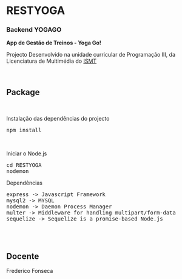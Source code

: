 # RESTYOGA

<h3>Backend YOGAGO</h3>
<strong>App de Gestão de Treinos - Yoga Go!</strong>
<p>Projecto Desenvolvido na unidade curricular de Programação III, da Licenciatura de Multimédia do <a href="https://ismt.pt/">ISMT</a></p>
<br>

<h2>Package</h2>
<br>
<p>Instalação das dependências do projecto</p>
<pre>npm install</pre>
<br>
<p>Iniciar o Node.js</p>
<pre>
cd RESTYOGA
nodemon
</pre>
<p>Dependências</p>
<pre>
express -> Javascript Framework
mysql2 -> MYSQL 
nodemon -> Daemon Process Manager
multer -> Middleware for handling multipart/form-data
sequelize -> Sequelize is a promise-based Node.js
</pre>
<br>
<br>
<h2>Docente</h2>
<p>Frederico Fonseca</p>
